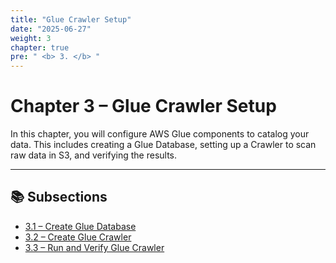 ```yaml
---
title: "Glue Crawler Setup"
date: "2025-06-27"
weight: 3
chapter: true
pre: " <b> 3. </b> "
---
```


# Chapter 3 – Glue Crawler Setup

In this chapter, you will configure AWS Glue components to catalog your data. This includes creating a Glue Database, setting up a Crawler to scan raw data in S3, and verifying the results.

---

## 📚 Subsections

- [3.1 – Create Glue Database](3.1-createdatabase/)
- [3.2 – Create Glue Crawler](3.2-createcrawler/)
- [3.3 – Run and Verify Glue Crawler](3.3-runcrawler/)
